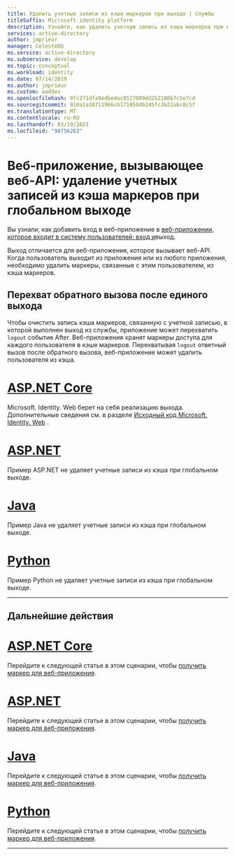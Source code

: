 ```yaml
---
title: Удалить учетные записи из кэша маркеров при выходе | Службы
titleSuffix: Microsoft identity platform
description: Узнайте, как удалить учетную запись из кэша маркеров при выходе
services: active-directory
author: jmprieur
manager: CelesteDG
ms.service: active-directory
ms.subservice: develop
ms.topic: conceptual
ms.workload: identity
ms.date: 07/14/2019
ms.author: jmprieur
ms.custom: aaddev
ms.openlocfilehash: 9fc271dfa9edbedac8527009dd2b2180b7c5e7cd
ms.sourcegitcommit: 910a1a38711966cb171050db245fc3b22abc8c5f
ms.translationtype: MT
ms.contentlocale: ru-RU
ms.lasthandoff: 03/19/2021
ms.locfileid: "98756263"
---
```

# <a name="a-web-app-that-calls-web-apis-remove-accounts-from-the-token-cache-on-global-sign-out"></a>Веб-приложение, вызывающее веб-API: удаление учетных записей из кэша маркеров при глобальном выходе

Вы узнали, как добавить вход в веб-приложение в [веб-приложении, которое входит в систему пользователей: вход и](scenario-web-app-sign-user-sign-in.md)выход.

Выход отличается для веб-приложения, которое вызывает веб-API. Когда пользователь выходит из приложения или из любого приложения, необходимо удалить маркеры, связанные с этим пользователем, из кэша маркеров.

## <a name="intercept-the-callback-after-single-sign-out"></a>Перехват обратного вызова после единого выхода

Чтобы очистить запись кэша маркеров, связанную с учетной записью, в которой выполнен выход из службы, приложение может перехватить `logout` событие After. Веб-приложения хранят маркеры доступа для каждого пользователя в кэше маркеров. Перехватывая `logout` ответный вызов после обратного вызова, веб-приложение может удалить пользователя из кэша.

# <a name="aspnet-core"></a>[ASP.NET Core](#tab/aspnetcore)

Microsoft. Identity. Web берет на себя реализацию выхода. Дополнительные сведения см. в разделе [Исходный код Microsoft. Identity. Web](https://github.com/AzureAD/microsoft-identity-web/blob/c29f1a7950b940208440bebf0bcb524a7d6bee22/src/Microsoft.Identity.Web/WebAppExtensions/WebAppCallsWebApiAuthenticationBuilderExtensions.cs#L168-L176) .

# <a name="aspnet"></a>[ASP.NET](#tab/aspnet)

Пример ASP.NET не удаляет учетные записи из кэша при глобальном выходе.

# <a name="java"></a>[Java](#tab/java)

Пример Java не удаляет учетные записи из кэша при глобальном выходе.

# <a name="python"></a>[Python](#tab/python)

Пример Python не удаляет учетные записи из кэша при глобальном выходе.

---

## <a name="next-steps"></a>Дальнейшие действия

# <a name="aspnet-core"></a>[ASP.NET Core](#tab/aspnetcore)

Перейдите к следующей статье в этом сценарии, чтобы [получить маркер для веб-приложения](./scenario-web-app-call-api-acquire-token.md?tabs=aspnetcore).

# <a name="aspnet"></a>[ASP.NET](#tab/aspnet)

Перейдите к следующей статье в этом сценарии, чтобы [получить маркер для веб-приложения](./scenario-web-app-call-api-acquire-token.md?tabs=aspnet).

# <a name="java"></a>[Java](#tab/java)

Перейдите к следующей статье в этом сценарии, чтобы [получить маркер для веб-приложения](./scenario-web-app-call-api-acquire-token.md?tabs=java).

# <a name="python"></a>[Python](#tab/python)

Перейдите к следующей статье в этом сценарии, чтобы [получить маркер для веб-приложения](./scenario-web-app-call-api-acquire-token.md?tabs=python).

---